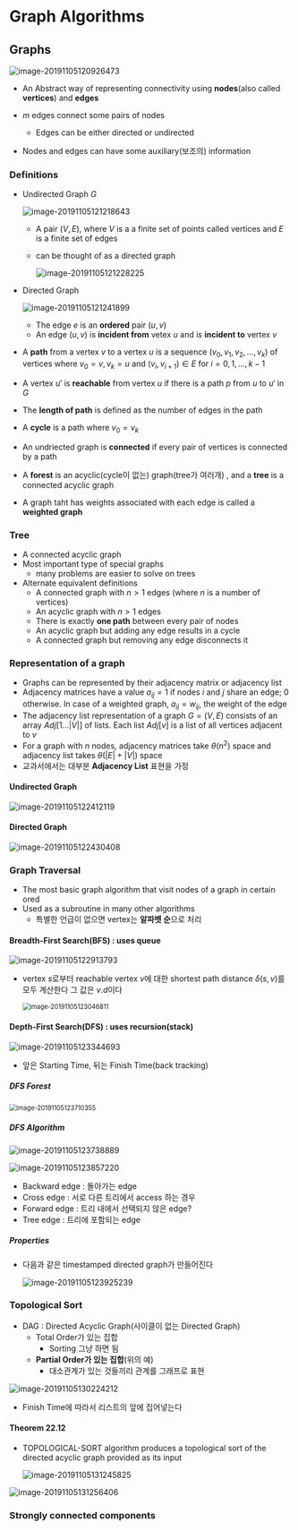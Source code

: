 # Graph Algorithms

## Graphs

![image-20191105120926473](C:\Users\user\AppData\Roaming\Typora\typora-user-images\image-20191105120926473.png)

- An Abstract way of representing connectivity using **nodes**(also called **vertices**) and **edges**

- $m$ edges connect some pairs of nodes
  - Edges can be either directed or undirected
- Nodes and edges can have some auxiliary(보조의) information

### Definitions

- Undirected Graph $G$

  ![image-20191105121218643](C:\Users\user\AppData\Roaming\Typora\typora-user-images\image-20191105121218643.png)

  - A pair $(V,E)$, where $V$ is a a finite set of points called vertices and $E$ is a finite set of edges

  - can be thought of as a directed graph

    ![image-20191105121228225](C:\Users\user\AppData\Roaming\Typora\typora-user-images\image-20191105121228225.png)

- Directed Graph

  ![image-20191105121241899](C:\Users\user\AppData\Roaming\Typora\typora-user-images\image-20191105121241899.png)

  - The edge $e$ is an **ordered** pair $(u,v)$
  - An edge $(u,v)$ is **incident from** vetex $u$ and is **incident to** vertex $v$

- A **path** from a vertex $v$ to a vertex $u$ is a sequence $(v_0, v_1, v_2, ... , v_k)$ of vertices where $v_0 = v, v_k = u$ and $(v_i, v_{i+1}) \in E$ for $i = 0, 1, ..., k-1$
- A vertex $u'$ is **reachable**  from vertex $u$ if there is a path $p$ from $u$ to $u'$ in $G$
- The **length of path** is defined as the number of edges in the path
- A **cycle** is a path where $v_0 = v_k$
- An undriected graph is **connected** if every pair of vertices is connected by a path
- A **forest** is an acyclic(cycle이 없는) graph(tree가 여러개)
  , and a **tree** is a connected acyclic graph
- A graph taht has weights associated with each edge is called a **weighted graph**

### Tree

- A connected acyclic graph
- Most important type of special graphs
  - many problems are easier to solve on trees
- Alternate equivalent definitions
  - A connected graph with $n \gt 1$ edges (where $n$ is a number of vertices)
  - An acyclic graph with $n \gt 1$ edges
  - There is exactly **one path** between every pair of nodes
  - An acyclic graph but adding any edge results in a cycle
  - A connected graph but removing any edge disconnects it

### Representation of a graph

- Graphs can be represented by their adjacency matrix or adjacency list
- Adjacency matrices have a value $a_{ij} = 1$ if nodes $i$ and $j$ share an edge; 0 otherwise.
  In case of a weighted graph, $a_{ij} = w_{ij}$, the weight of the edge
- The adjacency list representation of a graph $G = (V, E)$ consists of an array $Adj[1...|V|]$ of lists. Each list $Adj[v]$ is a list of all vertices adjacent to $v$
- For a graph with $n$ nodes, adjacency matrices take $\theta(n^2)$ space and adjacency list takes $\theta(|E|+|V|)$ space
- 교과서에서는 대부분 **Adjacency List** 표현을 가정

#### Undirected Graph

![image-20191105122412119](C:\Users\user\AppData\Roaming\Typora\typora-user-images\image-20191105122412119.png)

#### Directed Graph

![image-20191105122430408](C:\Users\user\Desktop\2019-2\알고리즘\강의노트\image-20191105122430408.png)

### Graph Traversal

- The most basic graph algorithm that visit nodes of a graph in certain ored
- Used as a subroutine in many other algorithms
  - 특별한 언급이 없으면 vertex는 **알파벳 순**으로 처리

#### Breadth-First Search(BFS) : uses queue

![image-20191105122913793](C:\Users\user\AppData\Roaming\Typora\typora-user-images\image-20191105122913793.png)

- vertex $s$로부터 reachable vertex $v$에 대한 shortest path distance $\delta(s,v)$를 모두 계산한다
  그 값은 $v.d$이다

  <img src="C:\Users\user\AppData\Roaming\Typora\typora-user-images\image-20191105123046811.png" alt="image-20191105123046811" style="zoom:80%;" />

#### Depth-First Search(DFS) : uses recursion(stack)

![image-20191105123344693](C:\Users\user\AppData\Roaming\Typora\typora-user-images\image-20191105123344693.png)

- 앞은 Starting Time, 뒤는 Finish Time(back tracking)

##### DFS Forest

<img src="C:\Users\user\AppData\Roaming\Typora\typora-user-images\image-20191105123710355.png" alt="image-20191105123710355" style="zoom:80%;" />

##### DFS Algorithm

![image-20191105123738889](C:\Users\user\AppData\Roaming\Typora\typora-user-images\image-20191105123738889.png)

![image-20191105123857220](C:\Users\user\AppData\Roaming\Typora\typora-user-images\image-20191105123857220.png)

- Backward edge : 돌아가는 edge
- Cross edge : 서로 다른 트리에서 access 하는 경우
- Forward edge : 트리 내에서 선택되지 않은 edge?
- Tree edge : 트리에 포함되는 edge

##### Properties

- 다음과 같은 timestamped directed graph가 만들어진다

  ![image-20191105123925239](C:\Users\user\AppData\Roaming\Typora\typora-user-images\image-20191105123925239.png)

### Topological Sort

- DAG : Directed Acyclic Graph(사이클이 없는 Directed Graph)
  - Total Order가 있는 집합
    - Sorting 그냥 하면 됨
  - **Partial Order가 있는 집합**(위의 예)
    - 대소관계가 있는 것들끼리 관계를 그래프로 표현

![image-20191105130224212](C:\Users\user\AppData\Roaming\Typora\typora-user-images\image-20191105130224212.png)

- Finish Time에 따라서 리스트의 앞에 집어넣는다

#### Theorem 22.12

- TOPOLOGICAL-SORT algorithm produces a topological sort of the directed acyclic graph provided as its input

  ![image-20191105131245825](C:\Users\user\AppData\Roaming\Typora\typora-user-images\image-20191105131245825.png)

![image-20191105131256406](C:\Users\user\AppData\Roaming\Typora\typora-user-images\image-20191105131256406.png)

### Strongly connected components